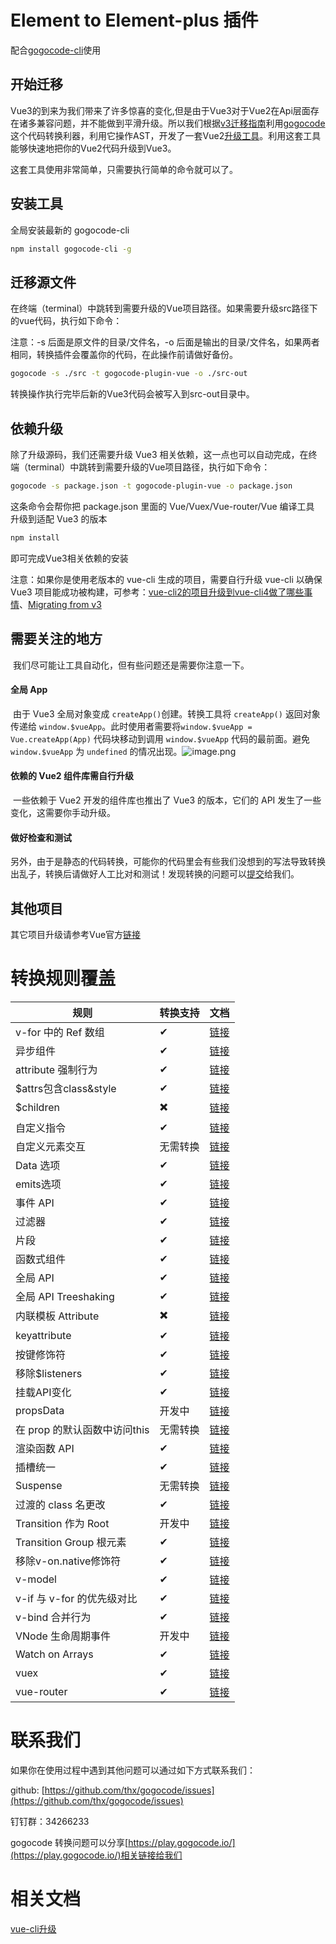 # Element to Element-plus 插件


配合[gogocode-cli](https://www.npmjs.com/package/)使用

## 开始迁移
​
Vue3的到来为我们带来了许多惊喜的变化,但是由于Vue3对于Vue2在Api层面存在诸多兼容问题，并不能做到平滑升级。所以我们根据[v3迁移指南](https://v3.cn.vuejs.org/guide/migration/introduction.html)利用[gogocode](https://gogocode.io/)这个代码转换利器，利用它操作AST，开发了一套Vue2[升级工具](https://github.com/thx/gogocode/tree/main/packages/gogocode-plugin-vue)。利用这套工具能够快速地把你的Vue2代码升级到Vue3。​

这套工具使用非常简单，只需要执行简单的命令就可以了。
 
## 安装工具
全局安装最新的 gogocode-cli
```bash
npm install gogocode-cli -g
``` 
## 迁移源文件

在终端（terminal）中跳转到需要升级的Vue项目路径。如果需要升级src路径下的vue代码，执行如下命令：​

注意：-s 后面是原文件的目录/文件名，-o 后面是输出的目录/文件名，如果两者相同，转换插件会覆盖你的代码，在此操作前请做好备份。
```bash
gogocode -s ./src -t gogocode-plugin-vue -o ./src-out
```
转换操作执行完毕后新的Vue3代码会被写入到src-out目录中。

## 依赖升级
除了升级源码，我们还需要升级 Vue3 相关依赖，这一点也可以自动完成，在终端（terminal）中跳转到需要升级的Vue项目路径，执行如下命令：
```bash
gogocode -s package.json -t gogocode-plugin-vue -o package.json
```
这条命令会帮你把 package.json 里面的 Vue/Vuex/Vue-router/Vue 编译工具 升级到适配 Vue3 的版本
```bash
npm install
```
即可完成Vue3相关依赖的安装​

注意：如果你是使用老版本的 vue-cli 生成的项目，需要自行升级 vue-cli 以确保 Vue3 项目能成功被构建，可参考：[vue-cli2的项目升级到vue-cli4做了哪些事情](https://blog.liuyunzhuge.com/2019/12/19/vue-cli2%E7%9A%84%E9%A1%B9%E7%9B%AE%E5%8D%87%E7%BA%A7%E5%88%B0vue-cli4%E5%81%9A%E4%BA%86%E5%93%AA%E4%BA%9B%E4%BA%8B%E6%83%85/)、[Migrating from v3](https://cli.vuejs.org/migrating-from-v3/#upgrade-all-plugins-at-once)
 
## 需要关注的地方
​
我们尽可能让工具自动化，但有些问题还是需要你注意一下。​
#### 全局 App
​
由于 Vue3 全局对象变成 `createApp()`创建。转换工具将 `createApp()` 返回对象传递给 `window.$vueApp`。此时使用者需要将`window.$vueApp = Vue.createApp(App)` 代码块移动到调用 `window.$vueApp` 代码的最前面。避免`window.$vueApp` 为 `undefined` 的情况出现。![image.png](https://img.alicdn.com/imgextra/i4/O1CN01OmRYkc1QkulG5KuKO_!!6000000002015-2-tps-2344-1234.png)
#### 依赖的 Vue2 组件库需自行升级
​
一些依赖于 Vue2 开发的组件库也推出了 Vue3 的版本，它们的 API 发生了一些变化，这需要你手动升级。

#### 做好检查和测试

另外，由于是静态的代码转换，可能你的代码里会有些我们没想到的写法导致转换出乱子，转换后请做好人工比对和测试！发现转换的问题可以[提交](https://github.com/thx/gogocode/issues)给我们。​
## 其他项目
其它项目升级请参考Vue官方[链接](https://v3.cn.vuejs.org/guide/migration/introduction.html#%E5%85%B6%E4%BB%96%E9%A1%B9%E7%9B%AE) 

# 转换规则覆盖
| 规则 | 转换支持 | 文档 |
| --- | --- | --- |
| v-for 中的 Ref 数组 | ✔ | [链接](https://v3.cn.vuejs.org/guide/migration/array-refs.html)  |
| 异步组件 | ✔ | [链接](https://v3.cn.vuejs.org/guide/migration/async-components.html)  |
| attribute 强制行为 | ✔ | [链接](https://v3.cn.vuejs.org/guide/migration/attribute-coercion.html)  |
| $attrs包含class&style | ✔ | [链接](https://v3.cn.vuejs.org/guide/migration/attrs-includes-class-style.html)  |
| $children | ✖️ | [链接](https://v3.cn.vuejs.org/guide/migration/children.html)  |
| 自定义指令 | ✔ | [链接](https://v3.cn.vuejs.org/guide/migration/custom-directives.html)  |
| 自定义元素交互 | 无需转换 | [链接](https://v3.cn.vuejs.org/guide/migration/custom-elements-interop.html)  |
| Data 选项 | ✔ | [链接](https://v3.cn.vuejs.org/guide/migration/data-option.html)  |
| emits选项 | ✔ | [链接](https://v3.cn.vuejs.org/guide/migration/emits-option.html)  |
| 事件 API | ✔ | [链接](https://v3.cn.vuejs.org/guide/migration/events-api.html)  |
| 过滤器 | ✔ | [链接](https://v3.cn.vuejs.org/guide/migration/filters.html)  |
| 片段 | ✔ | [链接](https://v3.cn.vuejs.org/guide/migration/fragments.html)  |
| 函数式组件 | ✔ | [链接](https://v3.cn.vuejs.org/guide/migration/functional-components.html)  |
| 全局 API | ✔ | [链接](https://v3.cn.vuejs.org/guide/migration/global-api.html)  |
| 全局 API Treeshaking | ✔ | [链接](https://v3.cn.vuejs.org/guide/migration/global-api-treeshaking.html)  |
| 内联模板 Attribute | ✖️ | [链接](https://v3.cn.vuejs.org/guide/migration/inline-template-attribute.html)  |
| keyattribute | ✔ | [链接](https://v3.cn.vuejs.org/guide/migration/key-attribute.html)  |
| 按键修饰符 | ✔ | [链接](https://v3.cn.vuejs.org/guide/migration/keycode-modifiers.html)  |
| 移除$listeners | ✔ | [链接](https://v3.cn.vuejs.org/guide/migration/listeners-removed.html)  |
| 挂载API变化 | ✔ | [链接](https://v3.cn.vuejs.org/guide/migration/mount-changes.html)  |
| propsData | 开发中 | [链接](https://v3.cn.vuejs.org/guide/migration/props-data.html)  |
| 在 prop 的默认函数中访问this | 无需转换 | [链接](https://v3.cn.vuejs.org/guide/migration/props-default-this.html)  |
| 渲染函数 API | ✔ | [链接](https://v3.cn.vuejs.org/guide/migration/render-function-api.html)  |
| 插槽统一 | ✔ | [链接](https://v3.cn.vuejs.org/guide/migration/slots-unification.html)  |
| Suspense | 无需转换 | [链接](https://v3.cn.vuejs.org/guide/migration/suspense.html)  |
| 过渡的 class 名更改 | ✔ | [链接](https://v3.cn.vuejs.org/guide/migration/transition.html)  |
| Transition 作为 Root | 开发中 | [链接](https://v3.cn.vuejs.org/guide/migration/transition-as-root.html)  |
| Transition Group 根元素 | ✔ | [链接](https://v3.cn.vuejs.org/guide/migration/transition-group.html)  |
| 移除v-on.native修饰符 | ✔ | [链接](https://v3.cn.vuejs.org/guide/migration/v-on-native-modifier-removed.html)  |
| v-model | ✔ | [链接](https://v3.cn.vuejs.org/guide/migration/v-model.html)  |
| v-if 与 v-for 的优先级对比 | ✔ | [链接](https://v3.cn.vuejs.org/guide/migration/v-if-v-for.html)  |
| v-bind 合并行为 | ✔ | [链接](https://v3.cn.vuejs.org/guide/migration/v-bind.html)  |
| VNode 生命周期事件 | 开发中 | [链接](https://v3.cn.vuejs.org/guide/migration/vnode-lifecycle-events.html)  |
| Watch on Arrays | ✔ | [链接](https://v3.cn.vuejs.org/guide/migration/watch.html)  |
| vuex | ✔ | [链接](https://next.vuex.vuejs.org/zh/guide/migrating-to-4-0-from-3-x.html) |
| vue-router | ✔ | [链接](https://next.router.vuejs.org/zh/guide/migration/index.html) |

# 联系我们
如果你在使用过程中遇到其他问题可以通过如下方式联系我们：

github: [https://github.com/thx/gogocode/issues](https://github.com/thx/gogocode/issues)

钉钉群：34266233

gogocode 转换问题可以分享[https://play.gogocode.io/](https://play.gogocode.io/)相关链接给我们

# 相关文档
[vue-cli升级](https://v3.cn.vuejs.org/guide/migration/introduction.html#vue-cli)
